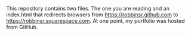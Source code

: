 This repository contains two files. The one you are reading and an index.html that redirects browsers from https://robbinsr.github.com to https://robbinsr.squarespace.com. At one point, my portfolio was hosted from GitHub.